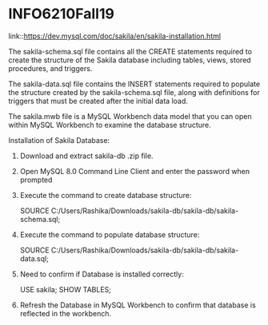 # INFO6210Fall19

link::https://dev.mysql.com/doc/sakila/en/sakila-installation.html

The sakila-schema.sql file contains all the CREATE statements required to create the structure of the Sakila database including tables, views, stored procedures, and triggers.

The sakila-data.sql file contains the INSERT statements required to populate the structure created by the sakila-schema.sql file, along with definitions for triggers that must be created after the initial data load.

The sakila.mwb file is a MySQL Workbench data model that you can open within MySQL Workbench to examine the database structure.

Installation of Sakila Database:

1) Download and extract sakila-db .zip file.

2) Open MySQL 8.0 Command Line Client and enter the password when prompted

3) Execute the command to create database structure:

	SOURCE C:/Users/Rashika/Downloads/sakila-db/sakila-db/sakila-schema.sql;

4) Execute the command to populate database structure:
	
	SOURCE C:/Users/Rashika/Downloads/sakila-db/sakila-db/sakila-data.sql;

5) Need to confirm if Database is installed correctly:
	
	USE sakila;
	SHOW TABLES;

6) Refresh the Database in MySQL Workbench to confirm that database is reflected in the workbench.

	
